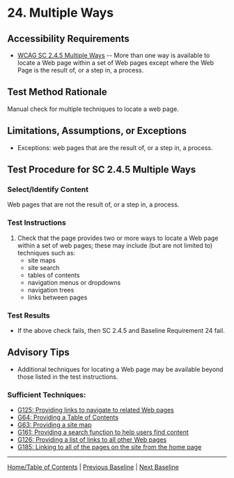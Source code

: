 # 24. Multiple Ways
## Accessibility Requirements
* [WCAG SC 2.4.5 Multiple Ways](http://www.w3.org/TR/UNDERSTANDING-WCAG20/navigation-mechanisms-mult-loc.html) -- More than one way is available to locate a Web page within a set of Web pages except where the Web Page is the result of, or a step in, a process.

## Test Method Rationale
Manual check for multiple techniques to locate a web page.

## Limitations, Assumptions, or Exceptions
* Exceptions: web pages that are the result of, or a step in, a process.

## Test Procedure for SC 2.4.5 Multiple Ways
### Select/Identify Content
Web pages that are not the result of, or a step in, a process.

### Test Instructions
1. Check that the page provides two or more ways to locate a Web page within a set of web pages; these may include (but are not limited to) techniques such as:
   * site maps
   * site search
   * tables of contents
   * navigation menus or dropdowns
   * navigation trees
   * links between pages

### Test Results
* If the above check fails, then SC 2.4.5 and Baseline Requirement 24 fail.

## Advisory Tips
* Additional techniques for locating a Web page may be available beyond those listed in the test instructions.

### Sufficient Techniques:
* [G125: Providing links to navigate to related Web pages](https://www.w3.org/TR/WCAG20-TECHS/G125.html)
* [G64: Providing a Table of Contents](https://www.w3.org/TR/WCAG20-TECHS/G64.html)
* [G63: Providing a site map](https://www.w3.org/TR/WCAG20-TECHS/G63.html)
* [G161: Providing a search function to help users find content](https://www.w3.org/TR/WCAG20-TECHS/G161.html)
* [G126: Providing a list of links to all other Web pages](https://www.w3.org/TR/WCAG20-TECHS/G126.html)
* [G185: Linking to all of the pages on the site from the home page](https://www.w3.org/TR/WCAG20-TECHS/G185.html)

----------------------------------------
[Home/Table of Contents](index.md) | [Previous Baseline](23Built-InAccessibilityFeatures.md) | [Next Baseline](26Parsing.md)
